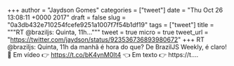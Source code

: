 
+++
author = "Jaydson Gomes"
categories = ["tweet"]
date = "Thu Oct 26 13:08:11 +0000 2017"
draft = false
slug = "0a3db432e710254fcefe9251a1007f7f54b1df19"
tags = ["tweet"]
title = """RT @braziljs: Quinta, 11h..."""
tweet = true
micro = true
tweet_url = "https://twitter.com/jaydson/status/923536736893980672"
+++
RT @braziljs: Quinta, 11h da manhã é hora do que? De BrazilJS Weekly, é claro! 🕺
Em vídeo 👉 https://t.co/bK4ynM0It4 👈
Em texto 👉 https://t.…
